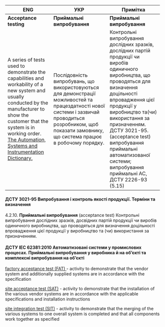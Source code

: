 | ENG                                                          | УКР                                                          | Примітка                                                     |
| ------------------------------------------------------------ | ------------------------------------------------------------ | ------------------------------------------------------------ |
| **Acceptance testing**                                       | **Приймальні випробування**                                  | **Приймальні випробування**                                  |
| A series of tests used to demonstrate the capabilities and workability  of a new system and usually conducted by the manufacturer to show the  customer that the system is in working order. <br />[The Automation, Systems and Instrumentation Dictionary.](https://www.isa.org/store/the-automation,-systems,-and-instrumentation-dictionary,-fourth-edition-with-cd/116135) | Послідовність випробувань, що використовуються для демонстрації можливостей та працездатності нової системи і зазвичай проводиться розробником, щоб показати замовнику, що система працює в робочому порядку. | Контрольні випробування дослідних зразків, дослідних партій продукції чи виробів одиничного виробництва, що проводяться для визначення доцільності впровадження цієї продукції у виробництво та(чи) використання за призначенням. ДСТУ 3021-95.  (acceptance test) <br />випробування приймальні автоматизованої системи; випробування приймальні АС, ДСТУ 2226-93 (5.15) |

#### **ДСТУ 3021-95 Випробування і контроль якості продукції. Терміни та визначення** 

4.2.10. **Приймальні випробування** (acceptance test) Контрольні випробування дослідних зразків, досвідних партій продукції чи виробів одиничного виробництва, що проводяться для визначення доцільності впровадження цієї продукції у виробництво та (чи) використання за призначенням.   

#### **ДСТУ IEC 62381:2010 Автоматизовані системи у промислових процесах. Приймальні випробування у виробника й на об’єкті та комплексні випробування на об’єкті**

<a href="../DSTU_IEC62381_2010/FAT">factory acceptance test (FAT) </a>- activity to demonstrate that the vendor system and additionally supplied systems are in accordance with the specification

<a href="../DSTU_IEC62381_2010/SAT">site acceptance test (SAT)</a> - activity to demonstrate that the installation of the various vendor systems are in accordance with the applicable specifications and installation instructions

<a href="../DSTU_IEC62381_2010/SIT">site integration test (SIT)</a>  - activity to demonstrate that the merging of the various systems to one overall system is completed and that all components work together as specified
